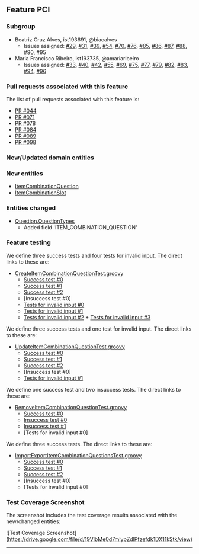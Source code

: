 ## Feature PCI

### Subgroup

   - Beatriz Cruz Alves, ist193691, @biacalves
       + Issues assigned: [#29](https://github.com/tecnico-softeng/es21-g21/issues/29), [#31](https://github.com/tecnico-softeng/es21-g21/issues/31), [#39](https://github.com/tecnico-softeng/es21-g21/issues/39), [#54](https://github.com/tecnico-softeng/es21-g21/issues/54), [#70](https://github.com/tecnico-softeng/es21-g21/issues/70), [#76](https://github.com/tecnico-softeng/es21-g21/issues/76), [#85](https://github.com/tecnico-softeng/es21-g21/issues/85), [#86](https://github.com/tecnico-softeng/es21-g21/issues/86), [#87](https://github.com/tecnico-softeng/es21-g21/issues/87), [#88](https://github.com/tecnico-softeng/es21-g21/issues/88), [#90](https://github.com/tecnico-softeng/es21-g21/issues/90), [#95](https://github.com/tecnico-softeng/es21-g21/issues/95)
   - Maria Francisco Ribeiro, ist193735, @amariaribeiro
       + Issues assigned: [#33](https://github.com/tecnico-softeng/es21-g21/issues/33), [#40](https://github.com/tecnico-softeng/es21-g21/issues/40), [#42](https://github.com/tecnico-softeng/es21-g21/issues/42), [#55](https://github.com/tecnico-softeng/es21-g21/issues/55), [#69](https://github.com/tecnico-softeng/es21-g21/issues/69), [#75](https://github.com/tecnico-softeng/es21-g21/issues/75), [#77](https://github.com/tecnico-softeng/es21-g21/issues/77), [#79](https://github.com/tecnico-softeng/es21-g21/issues/79), [#82](https://github.com/tecnico-softeng/es21-g21/issues/82), [#83](https://github.com/tecnico-softeng/es21-g21/issues/83), [#94](https://github.com/tecnico-softeng/es21-g21/issues/94), [#96](https://github.com/tecnico-softeng/es21-g21/issues/96)

### Pull requests associated with this feature

The list of pull requests associated with this feature is:

   - [PR #044](https://github.com/tecnico-softeng/es21-g21/pull/44)
   - [PR #071](https://github.com/tecnico-softeng/es21-g21/pull/71)
   - [PR #078](https://github.com/tecnico-softeng/es21-g21/pull/78)
   - [PR #084](https://github.com/tecnico-softeng/es21-g21/pull/84)
   - [PR #089](https://github.com/tecnico-softeng/es21-g21/pull/89)
   - [PR #098](https://github.com/tecnico-softeng/es21-g21/pull/98)

### New/Updated domain entities

### New entities

   - [ItemCombinationQuestion](https://github.com/tecnico-softeng/es21-g21/blob/develop/backend/src/main/java/pt/ulisboa/tecnico/socialsoftware/tutor/question/domain/ItemCombinationQuestion.java)
   - [ItemCombinationSlot](https://github.com/tecnico-softeng/es21-g21/blob/develop/backend/src/main/java/pt/ulisboa/tecnico/socialsoftware/tutor/question/domain/ItemCombinationSlot.java)

### Entities changed

   - [Question.QuestionTypes](https://github.com/tecnico-softeng/es21-g21/blob/develop/backend/src/main/java/pt/ulisboa/tecnico/socialsoftware/tutor/question/domain/Question.java)
       + Added field 'ITEM_COMBINATION_QUESTION'

### Feature testing

We define three success tests and four tests for invalid input. The direct links to these are:

   - [CreateItemCombinationQuestionTest.groovy](https://github.com/tecnico-softeng/es21-g21/blob/develop/backend/src/test/groovy/pt/ulisboa/tecnico/socialsoftware/tutor/question/service/CreateItemCombinationQuestionTest.groovy)
       + [Success test #0](https://github.com/tecnico-softeng/es21-g21/blob/8134d298247ec0452d56d486b042c74a3f6ed087/backend/src/test/groovy/pt/ulisboa/tecnico/socialsoftware/tutor/question/service/CreateItemCombinationQuestionTest.groovy#L175)
        + [Success test #1](https://github.com/tecnico-softeng/es21-g21/blob/8134d298247ec0452d56d486b042c74a3f6ed087/backend/src/test/groovy/pt/ulisboa/tecnico/socialsoftware/tutor/question/service/CreateItemCombinationQuestionTest.groovy#L256)
        + [Success test #2](https://github.com/tecnico-softeng/es21-g21/blob/8134d298247ec0452d56d486b042c74a3f6ed087/backend/src/test/groovy/pt/ulisboa/tecnico/socialsoftware/tutor/question/service/CreateItemCombinationQuestionTest.groovy#L336)
       + [Insuccess test #0]
       + [Tests for invalid input #0](https://github.com/tecnico-softeng/es21-g21/blob/8134d298247ec0452d56d486b042c74a3f6ed087/backend/src/test/groovy/pt/ulisboa/tecnico/socialsoftware/tutor/question/service/CreateItemCombinationQuestionTest.groovy#L15)
        + [Tests for invalid input #1](https://github.com/tecnico-softeng/es21-g21/blob/8134d298247ec0452d56d486b042c74a3f6ed087/backend/src/test/groovy/pt/ulisboa/tecnico/socialsoftware/tutor/question/service/CreateItemCombinationQuestionTest.groovy#L49)
        + [Tests for invalid input #2](https://github.com/tecnico-softeng/es21-g21/blob/8134d298247ec0452d56d486b042c74a3f6ed087/backend/src/test/groovy/pt/ulisboa/tecnico/socialsoftware/tutor/question/service/CreateItemCombinationQuestionTest.groovy#L89)
         + [Tests for invalid input #3](https://github.com/tecnico-softeng/es21-g21/blob/8134d298247ec0452d56d486b042c74a3f6ed087/backend/src/test/groovy/pt/ulisboa/tecnico/socialsoftware/tutor/question/service/CreateItemCombinationQuestionTest.groovy#L128)

We define three success tests and one test for invalid input. The direct links to these are:

   - [UpdateItemCombinationQuestionTest.groovy](https://github.com/tecnico-softeng/es21-g21/blob/develop/backend/src/test/groovy/pt/ulisboa/tecnico/socialsoftware/tutor/question/service/UpdateItemCombinationQuestionTest.groovy)
       + [Success test #0](https://github.com/tecnico-softeng/es21-g21/blob/8134d298247ec0452d56d486b042c74a3f6ed087/backend/src/test/groovy/pt/ulisboa/tecnico/socialsoftware/tutor/question/service/UpdateItemCombinationQuestionTest.groovy#L57)
        + [Success test #1](https://github.com/tecnico-softeng/es21-g21/blob/8134d298247ec0452d56d486b042c74a3f6ed087/backend/src/test/groovy/pt/ulisboa/tecnico/socialsoftware/tutor/question/service/UpdateItemCombinationQuestionTest.groovy#L84)
        + [Success test #2](https://github.com/tecnico-softeng/es21-g21/blob/8134d298247ec0452d56d486b042c74a3f6ed087/backend/src/test/groovy/pt/ulisboa/tecnico/socialsoftware/tutor/question/service/UpdateItemCombinationQuestionTest.groovy#L110)
       + [Insuccess test #0]
       + [Tests for invalid input #1](https://github.com/tecnico-softeng/es21-g21/blob/8134d298247ec0452d56d486b042c74a3f6ed087/backend/src/test/groovy/pt/ulisboa/tecnico/socialsoftware/tutor/question/service/UpdateItemCombinationQuestionTest.groovy#L145)

We define one success test and two insuccess tests. The direct links to these are:

   - [RemoveItemCombinationQuestionTest.groovy](https://github.com/tecnico-softeng/es21-g21/blob/develop/backend/src/test/groovy/pt/ulisboa/tecnico/socialsoftware/tutor/question/service/RemoveItemCombinationQuestionTest.groovy)
       + [Success test #0](https://github.com/tecnico-softeng/es21-g21/blob/8134d298247ec0452d56d486b042c74a3f6ed087/backend/src/test/groovy/pt/ulisboa/tecnico/socialsoftware/tutor/question/service/RemoveItemCombinationQuestionTest.groovy#L62)
       + [Insuccess test #0](https://github.com/tecnico-softeng/es21-g21/blob/8134d298247ec0452d56d486b042c74a3f6ed087/backend/src/test/groovy/pt/ulisboa/tecnico/socialsoftware/tutor/question/service/RemoveItemCombinationQuestionTest.groovy#L70)
        + [Insuccess test #1](https://github.com/tecnico-softeng/es21-g21/blob/8134d298247ec0452d56d486b042c74a3f6ed087/backend/src/test/groovy/pt/ulisboa/tecnico/socialsoftware/tutor/question/service/RemoveItemCombinationQuestionTest.groovy#L94)
       + [Tests for invalid input #0]

We define three success tests. The direct links to these are:

   - [ImportExportItemCombinationQuestionsTest.groovy](https://github.com/tecnico-softeng/es21-g21/blob/develop/backend/src/test/groovy/pt/ulisboa/tecnico/socialsoftware/tutor/impexp/service/ImportExportItemCombinationQuestionsTest.groovy)
       + [Success test #0](https://github.com/tecnico-softeng/es21-g21/blob/8134d298247ec0452d56d486b042c74a3f6ed087/backend/src/test/groovy/pt/ulisboa/tecnico/socialsoftware/tutor/impexp/service/ImportExportItemCombinationQuestionsTest.groovy#L54)
        + [Success test #1](https://github.com/tecnico-softeng/es21-g21/blob/8134d298247ec0452d56d486b042c74a3f6ed087/backend/src/test/groovy/pt/ulisboa/tecnico/socialsoftware/tutor/impexp/service/ImportExportItemCombinationQuestionsTest.groovy#L61)
        + [Success test #2](https://github.com/tecnico-softeng/es21-g21/blob/8134d298247ec0452d56d486b042c74a3f6ed087/backend/src/test/groovy/pt/ulisboa/tecnico/socialsoftware/tutor/impexp/service/ImportExportItemCombinationQuestionsTest.groovy#L84)
       + [Insuccess test #0]
       + [Tests for invalid input #0]

### Test Coverage Screenshot

The screenshot includes the test coverage results associated with the new/changed entities:

![Test Coverage Screenshot] (https://drive.google.com/file/d/19VlbMe0d7mlypZdlPfzefdk1DX11kStk/view)

---
